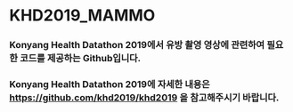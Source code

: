 # KHD2019_MAMMO

### Konyang Health Datathon 2019에서 유방 촬영 영상에 관련하여 필요한 코드를 제공하는 Github입니다. 

### Konyang Health Datathon 2019에 자세한 내용은 https://github.com/khd2019/khd2019 을 참고해주시기 바랍니다.
